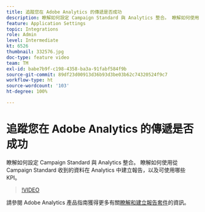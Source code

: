 ```yaml
---
title: 追蹤您在 Adobe Analytics 的傳遞是否成功
description: 瞭解如何設定 Campaign Standard 與 Analytics 整合。 瞭解如何使用從 Campaign Standard 收到的資料在 Analytics 中建立報告，以及可使用哪些 KPI。
feature: Application Settings
topic: Integrations
role: Admin
level: Intermediate
kt: 6526
thumbnail: 332576.jpg
doc-type: feature video
team: TM
exl-id: babe7b9f-c198-4358-ba3a-91fabf584f9b
source-git-commit: 89df23d00913d36b93d3be03b62c74320524f9c7
workflow-type: ht
source-wordcount: '103'
ht-degree: 100%

---
```


# 追蹤您在 Adobe Analytics 的傳遞是否成功

瞭解如何設定 Campaign Standard 與 Analytics 整合。 瞭解如何使用從 Campaign Standard 收到的資料在 Analytics 中建立報告，以及可使用哪些 KPI。

>[!VIDEO](https://video.tv.adobe.com/v/332576/?quality=12&learn=on)

請參閱 Adobe Analytics 產品指南獲得更多有關[瞭解和建立報告套件](https://experienceleague.adobe.com/docs/analytics-learn/tutorials/intro-to-analytics/analytics-basics/understanding-and-creating-report-suites.html?lang=zh-Hant#intro-to-analytics)的資訊。
